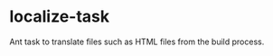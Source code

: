 localize-task
=============

Ant task to translate files such as HTML files from the build process.
